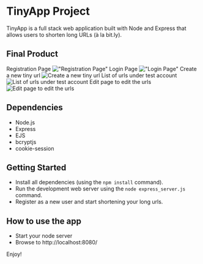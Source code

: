 # TinyApp Project

TinyApp is a full stack web application built with Node and Express that allows users to shorten long URLs (à la bit.ly).

## Final Product

Registration Page
!["Registration Page"](image-1.png)
Login Page
!["Login Page"](image.png)
Create a new tiny url
![Create a new tiny url](image-4.png)
List of urls under test account
![List of urls under test account](image-2.png)
Edit page to edit the urls
![Edit page to edit the urls](image-3.png)

## Dependencies

- Node.js
- Express
- EJS
- bcryptjs
- cookie-session

## Getting Started

- Install all dependencies (using the `npm install` command).
- Run the development web server using the `node express_server.js` command.
- Register as a new user and start shortening your long urls.

## How to use the app

- Start your node server 
- Browse to http://localhost:8080/

Enjoy!